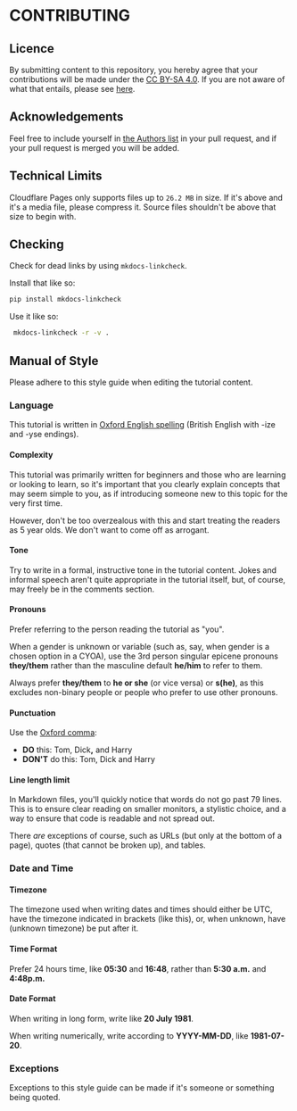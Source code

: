 # CONTRIBUTING

## Licence
By submitting content to this repository, you hereby agree that your
contributions will be made under the [CC BY-SA 4.0][licence]. If you are not
aware of what that entails, please see [here][licence-details].

## Acknowledgements
Feel free to include yourself in [the Authors list](./docs/about/index.md)
in your pull request, and if your pull request is merged you will be added.

## Technical Limits
Cloudflare Pages only supports files up to `26.2 MB` in size. If it's above and
it's a media file, please compress it. Source files shouldn't be above that
size to begin with.

## Checking
Check for dead links by using `mkdocs-linkcheck`.

Install that like so:

```sh
pip install mkdocs-linkcheck
```

Use it like so:

```sh
 mkdocs-linkcheck -r -v .
```

## Manual of Style
Please adhere to this style guide when editing the tutorial content.

### Language
This tutorial is written in [Oxford English spelling] (British English
with -ize and -yse endings).

#### Complexity
This tutorial was primarily written for beginners and those who are learning or
looking to learn, so it's important that you clearly explain concepts that may
seem simple to you, as if introducing someone new to this topic for the very
first time.

However, don't be too overzealous with this and start treating the readers as 5
year olds. We don't want to come off as arrogant.

#### Tone
Try to write in a formal, instructive tone in the tutorial content. Jokes and
informal speech aren't quite appropriate in the tutorial itself, but, of
course, may freely be in the comments section.

#### Pronouns
Prefer referring to the person reading the tutorial as "you".

When a gender is unknown or variable (such as, say, when gender is a chosen
option in a CYOA), use the 3rd person singular epicene pronouns **they/them**
rather than the masculine default **he/him** to refer to them.

Always prefer **they/them** to **he or she** (or vice versa) or **s(he)**,
as this excludes non-binary people or people who prefer to use other pronouns.

#### Punctuation
Use the [Oxford comma]:

* **DO** this: Tom, Dick<b>,</b> and Harry
* **DON'T** do this: Tom, Dick and Harry

#### Line length limit
In Markdown files, you'll quickly notice that words do not go past 79 lines.
This is to ensure clear reading on smaller monitors, a stylistic choice, and a
way to ensure that code is readable and not spread out.

There *are* exceptions of course, such as URLs (but only at the bottom of a
page), quotes (that cannot be broken up), and tables.

### Date and Time

#### Timezone
The timezone used when writing dates and times should either be UTC, have the
timezone indicated in brackets (like this), or, when unknown, have (unknown
timezone) be put after it. 

#### Time Format
Prefer 24 hours time, like **05:30** and **16:48**, rather than **5:30 a.m.**
and **4:48p.m.**

#### Date Format
When writing in long form, write like **20 July 1981**.

When writing numerically, write according to **YYYY-MM-DD**, like
**1981-07-20**. 

### Exceptions
Exceptions to this style guide can be made if it's someone or something being
quoted.

<!-- URLs -->
[Oxford English spelling]: https://en.wikipedia.org/wiki/Oxford_spelling
[licence]: ./LICENSE-CONTENT
[licence-details]: https://icctutorial.pages.dev/about/#content
[Oxford comma]: https://en.wikipedia.org/wiki/Serial_comma